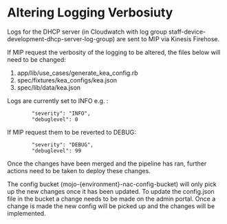 # Altering Logging Verbosiuty

Logs for the DHCP server (in Cloudwatch with log group staff-device-development-dhcp-server-log-group) are sent to MIP via Kinesis Firehose.

If MIP request the verbosity of the logging to be altered, the files below will need to be changed:

1. app/lib/use_cases/generate_kea_config.rb
2. spec/fixtures/kea_configs/kea.json
3. spec/lib/data/kea.json

Logs are currently set to INFO e.g. :

```
        "severity": "INFO",
        "debuglevel": 0

```

If MIP request them to be reverted to DEBUG:

```
        "severity": "DEBUG",
        "debuglevel": 99

```

Once the changes have been merged and the pipeline has ran, further actions need to be taken to deploy these changes.

The config bucket (mojo-{environment}-nac-config-bucket) will only pick up the new changes once it has been updated.
To update the config.json file in the bucket a change needs to be made on the admin portal. Once a change is made the new config will be picked up and the changes will be implemented.
